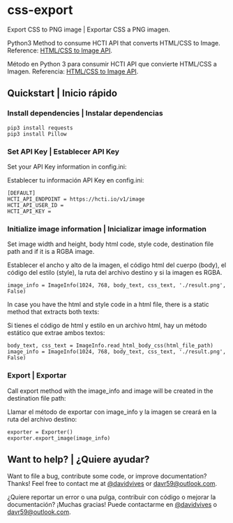# css-export
Export CSS to PNG image | Exportar CSS a PNG imagen.

Python3 Method to consume HCTI API that converts HTML/CSS to Image. Reference: [HTML/CSS to Image API](https://htmlcsstoimage.com/).

Método en Python 3 para consumir HCTI API que convierte HTML/CSS a Imagen. Referencia: [HTML/CSS to Image API](https://htmlcsstoimage.com/).

## Quickstart | Inicio rápido

### Install dependencies | Instalar dependencias

```
pip3 install requests
pip3 install Pillow
```

### Set API Key | Establecer API Key

Set your API Key information in config.ini:

Establecer tu información API Key en config.ini:

```
[DEFAULT]
HCTI_API_ENDPOINT = https://hcti.io/v1/image
HCTI_API_USER_ID =
HCTI_API_KEY =
```

### Initialize image information | Inicializar image information

Set image width and height, body html code, style code, destination file path and if it is a RGBA image.

Establecer el ancho y alto de la imagen, el código html del cuerpo (body), el código del estilo (style), la ruta del archivo destino y si la imagen es RGBA.

```image_info = ImageInfo(1024, 768, body_text, css_text, './result.png', False)```

In case you have the html and style code in a html file, there is a static method that extracts both texts:

Si tienes el código de html y estilo en un archivo html, hay un método estático que extrae ambos textos:

```
body_text, css_text = ImageInfo.read_html_body_css(html_file_path)
image_info = ImageInfo(1024, 768, body_text, css_text, './result.png', False)
```

### Export | Exportar

Call export method with the image_info and image will be created in the destination file path:

Llamar el método de exportar con image_info y la imagen se creará en la ruta del archivo destino:

```
exporter = Exporter()
exporter.export_image(image_info)
```

## Want to help? | ¿Quiere ayudar?

Want to file a bug, contribute some code, or improve documentation? Thanks! Feel free to contact me at [@davidvives](https://twitter.com/davidvives) or davr59@outlook.com.

¿Quiere reportar un error o una pulga, contribuir con código o mejorar la documentación? ¡Muchas gracias! Puede contactarme en [@davidvives](https://twitter.com/davidvives) o davr59@outlook.com.

